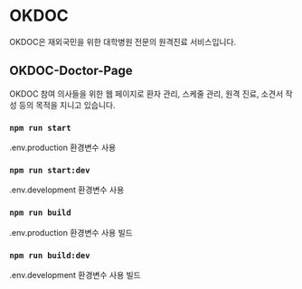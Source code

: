 # OKDOC

OKDOC은 재외국민을 위한 대학병원 전문의 원격진료 서비스입니다.

## OKDOC-Doctor-Page

OKDOC 참여 의사들을 위한 웹 페이지로 환자 관리, 스케줄 관리, 원격 진료, 소견서 작성 등의 목적을 지니고 있습니다.

### `npm run start`

.env.production 환경변수 사용

### `npm run start:dev`

.env.development 환경변수 사용

### `npm run build`

.env.production 환경변수 사용 빌드

### `npm run build:dev`

.env.development 환경변수 사용 빌드
